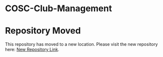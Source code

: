 # COSC-Club-Management

# Repository Moved
This repository has moved to a new location. Please visit the new repository here: [New Repository Link](https://github.com/shishira-vasikarla/Club_Management_System).
